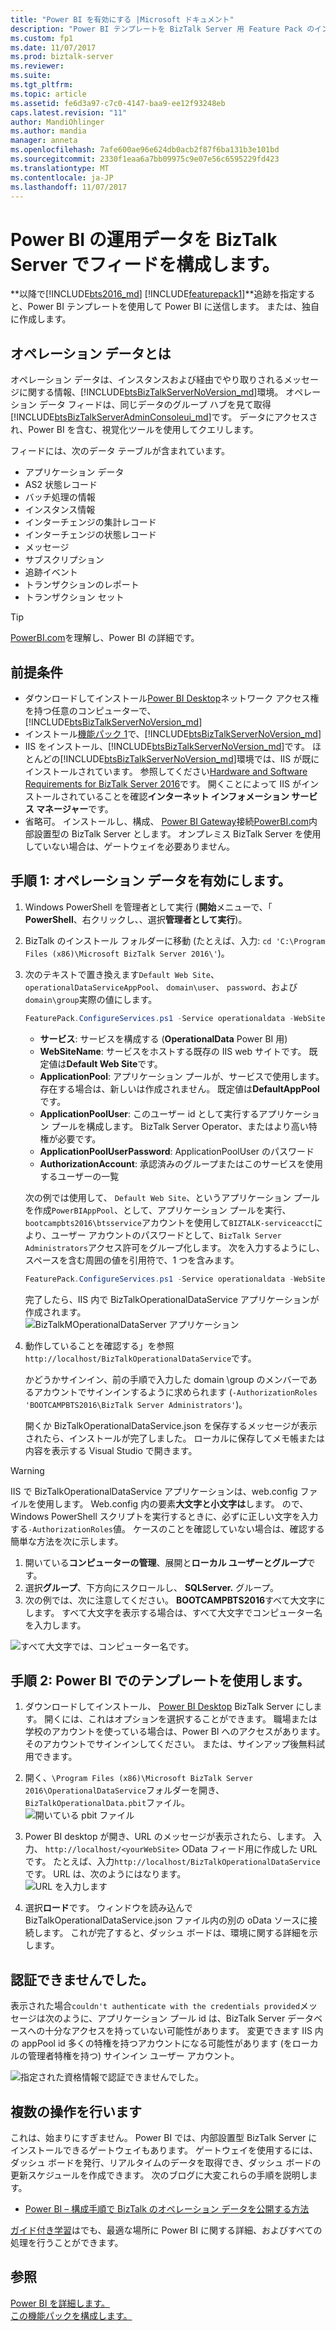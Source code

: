 ```yaml
---
title: "Power BI を有効にする |Microsoft ドキュメント"
description: "Power BI テンプレートを BizTalk Server 用 Feature Pack のインストールします。"
ms.custom: fp1
ms.date: 11/07/2017
ms.prod: biztalk-server
ms.reviewer: 
ms.suite: 
ms.tgt_pltfrm: 
ms.topic: article
ms.assetid: fe6d3a97-c7c0-4147-baa9-ee12f93248eb
caps.latest.revision: "11"
author: MandiOhlinger
ms.author: mandia
manager: anneta
ms.openlocfilehash: 7afe600ae96e624db0acb2f87f6ba131b3e101bd
ms.sourcegitcommit: 2330f1eaa6a7bb09975c9e07e56c6595229fd423
ms.translationtype: MT
ms.contentlocale: ja-JP
ms.lasthandoff: 11/07/2017
---
```

# <a name="configure-the-power-bi-operational-data-feed-in-biztalk-server"></a>Power BI の運用データを BizTalk Server でフィードを構成します。

**以降で[!INCLUDE[bts2016_md](../includes/bts2016-md.md)] [!INCLUDE[featurepack1](../includes/featurepack1.md)]**追跡を指定すると、Power BI テンプレートを使用して Power BI に送信します。 または、独自に作成します。 

## <a name="what-is-operational-data"></a>オペレーション データとは
オペレーション データは、インスタンスおよび経由でやり取りされるメッセージに関する情報、[!INCLUDE[btsBizTalkServerNoVersion_md](../includes/btsbiztalkservernoversion-md.md)]環境。 オペレーション データ フィードは、同じデータのグループ ハブを見て取得[!INCLUDE[btsBizTalkServerAdminConsoleui_md](../includes/btsbiztalkserveradminconsoleui-md.md)]です。 データにアクセスされ、Power BI を含む、視覚化ツールを使用してクエリします。 

フィードには、次のデータ テーブルが含まれています。
* アプリケーション データ
* AS2 状態レコード
* バッチ処理の情報
* インスタンス情報
* インターチェンジの集計レコード
* インターチェンジの状態レコード
* メッセージ
* サブスクリプション
* 追跡イベント
* トランザクションのレポート
* トランザクション セット

> [!TIP]
> [PowerBI.com](http://powerbi.microsoft.com)を理解し、Power BI の詳細です。

## <a name="prerequisites"></a>前提条件
* ダウンロードしてインストール[Power BI Desktop](https://powerbi.microsoft.com/desktop/)ネットワーク アクセス権を持つ任意のコンピューターで、[!INCLUDE[btsBizTalkServerNoVersion_md](../includes/btsbiztalkservernoversion-md.md)]
* インストール[機能パック 1](https://www.microsoft.com/download/details.aspx?id=55100)で、[!INCLUDE[btsBizTalkServerNoVersion_md](../includes/btsbiztalkservernoversion-md.md)]
* IIS をインストール、[!INCLUDE[btsBizTalkServerNoVersion_md](../includes/btsbiztalkservernoversion-md.md)]です。 ほとんどの[!INCLUDE[btsBizTalkServerNoVersion_md](../includes/btsbiztalkservernoversion-md.md)]環境では、IIS が既にインストールされています。 参照してください[Hardware and Software Requirements for BizTalk Server 2016](../install-and-config-guides/hardware-and-software-requirements-for-biztalk-server-2016.md)です。 開くことによって IIS がインストールされていることを確認**インターネット インフォメーション サービス マネージャー**です。 
* 省略可。 インストールし、構成、 [Power BI Gateway](https://powerbi.microsoft.com/gateway/)接続[PowerBI.com](http://powerbi.microsoft.com)内部設置型の BizTalk Server とします。 オンプレミス BizTalk Server を使用していない場合は、ゲートウェイを必要ありません。

## <a name="step-1-enable-operational-data"></a>手順 1: オペレーション データを有効にします。

1. Windows PowerShell を管理者として実行 (**開始**メニューで、「 **PowerShell**、右クリックし、、選択**管理者として実行**)。 
2. BizTalk のインストール フォルダーに移動 (たとえば、入力: `cd 'C:\Program Files (x86)\Microsoft BizTalk Server 2016\'`)。
3. 次のテキストで置き換えます`Default Web Site`、 `operationalDataServiceAppPool`、 `domain\user`、 `password`、および`domain\group`実際の値にします。

    ```Powershell
    FeaturePack.ConfigureServices.ps1 -Service operationaldata -WebSiteName '<Default Web Site>' -ApplicationPool <operationalDataServiceAppPool> -ApplicationPoolUser <domain>\<user> -ApplicationPoolUserPassword <password> -AuthorizationRoles '<domain>\<group1>, <domain>\<group2>, <domain>\<user>, <domain>\<user2>'
    ```

    * **サービス**: サービスを構成する (**OperationalData** Power BI 用)
    * **WebSiteName**: サービスをホストする既存の IIS web サイトです。 既定値は**Default Web Site**です。
    * **ApplicationPool**: アプリケーション プールが、サービスで使用します。 存在する場合は、新しいは作成されません。 既定値は**DefaultAppPool**です。
    * **ApplicationPoolUser**: このユーザー id として実行するアプリケーション プールを構成します。 BizTalk Server Operator、またはより高い特権が必要です。
    * **ApplicationPoolUserPassword**: ApplicationPoolUser のパスワード
    * **AuthorizationAccount**: 承認済みのグループまたはこのサービスを使用するユーザーの一覧

    次の例では使用して、 `Default Web Site`、というアプリケーション プールを作成`PowerBIAppPool`、として、アプリケーション プールを実行、`bootcampbts2016\btsservice`アカウントを使用して`BIZTALK-serviceacct`により、ユーザー アカウントのパスワードとして、`BizTalk Server Administrators`アクセス許可をグループ化します。 次を入力するようにし、スペースを含む周囲の値を引用符で、1 つを含みます。 

    ```Powershell
    FeaturePack.ConfigureServices.ps1 -Service operationaldata -WebSiteName 'Default Web Site' -ApplicationPool PowerBIAppPool -ApplicationPoolUser bootcampbts2016\btsservice -ApplicationPoolUserPassword  BIZTALK-serviceacct -AuthorizationRoles 'BOOTCAMPBTS2016\BizTalk Server Administrators'
    ```

    完了したら、IIS 内で BizTalkOperationalDataService アプリケーションが作成されます。  
    ![BizTalkMOperationalDataServer アプリケーション](../core/media/biztalkmanagementservice-apppool.png)


4. 動作していることを確認する」を参照`http://localhost/BizTalkOperationalDataService`です。 

    かどうかサインイン、前の手順で入力した domain \group のメンバーであるアカウントでサインインするように求められます (`-AuthorizationRoles 'BOOTCAMPBTS2016\BizTalk Server Administrators'`)。 

    開くか BizTalkOperationalDataService.json を保存するメッセージが表示されたら、インストールが完了しました。 ローカルに保存してメモ帳または内容を表示する Visual Studio で開きます。 

> [!WARNING]
> IIS で BizTalkOperationalDataService アプリケーションは、web.config ファイルを使用します。 Web.config 内の要素**大文字と小文字は**します。 ので、Windows PowerShell スクリプトを実行するときに、必ずに正しい文字を入力する`-AuthorizationRoles`値。 ケースのことを確認していない場合は、確認する簡単な方法を次に示します。 
> 
> 1. 開いている**コンピューターの管理**、展開と**ローカル ユーザーとグループ**です。
> 2. 選択**グループ**、下方向にスクロールし、 **SQLServer.** グループ。 
> 3. 次の例では、次に注意してください。 **BOOTCAMPBTS2016**すべて大文字にします。 すべて大文字を表示する場合は、すべて大文字でコンピューター名を入力します。 
> 
> ![すべて大文字では、コンピューター名です。](../core/media/groups-case.png)

## <a name="step-2-use-the-template-in-power-bi"></a>手順 2: Power BI でのテンプレートを使用します。

1. ダウンロードしてインストール、 [Power BI Desktop](https://powerbi.microsoft.com/desktop/) BizTalk Server にします。 開くには、これはオプションを選択することができます。 職場または学校のアカウントを使っている場合は、Power BI へのアクセスがあります。 そのアカウントでサインインしてください。 または、サインアップ後無料試用できます。 
2. 開く、`\Program Files (x86)\Microsoft BizTalk Server 2016\OperationalDataService`フォルダーを開き、`BizTalkOperationalData.pbit`ファイル。  
![開いている pbit ファイル](../core/media/operational-data-pbit.png)

3. Power BI desktop が開き、URL のメッセージが表示されたら、します。 入力、 `http://localhost/<yourWebSite>` OData フィード用に作成した URL です。 たとえば、入力`http://localhost/BizTalkOperationalDataService`です。 URL は、次のようにはなります。  
![URL を入力します](../core/media/operational-data-url.png)

4. 選択**ロード**です。 ウィンドウを読み込んで BizTalkOperationalDataService.json ファイル内の別の oData ソースに接続します。 これが完了すると、ダッシュ ボードは、環境に関する詳細を示します。

## <a name="couldnt-authenticate"></a>認証できませんでした。
表示された場合`couldn't authenticate with the credentials provided`メッセージは次のように、アプリケーション プール id は、BizTalk Server データベースへの十分なアクセスを持っていない可能性があります。 変更できます IIS 内の appPool id 多くの特権を持つアカウントになる可能性があります (をローカルの管理者特権を持つ) サインイン ユーザー アカウント。 

![指定された資格情報で認証できませんでした。](../core/media/operational-data-authentication-error.png)

## <a name="do-more"></a>複数の操作を行います
これは、始まりにすぎません。 Power BI では、内部設置型 BizTalk Server にインストールできるゲートウェイもあります。 ゲートウェイを使用するには、ダッシュ ボードを発行、リアルタイムのデータを取得でき、ダッシュ ボードの更新スケジュールを作成できます。 次のブログに大変これらの手順を説明します。 

* [Power BI – 構成手順で BizTalk のオペレーション データを公開する方法](https://blog.sandro-pereira.com/2017/05/07/biztalk-server-2016-feature-pack-1-how-to-publish-biztalk-operational-data-power-bi-step-by-step-configuration-part-3/)

[ガイド付き学習](https://powerbi.microsoft.com/guided-learning/)はでも、最適な場所に Power BI に関する詳細、およびすべての処理を行うことができます。 

## <a name="see-also"></a>参照

[Power BI を詳細します。](https://www.powerbi.com)  
[この機能パックを構成します。](../core/configure-the-feature-pack.md)
